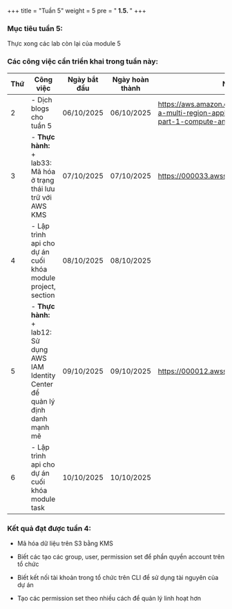 +++
title = "Tuần 5"
weight = 5
pre = "<b> 1.5. </b>"
+++

### Mục tiêu tuần 5:

Thực xong các lab còn lại của module 5

### Các công việc cần triển khai trong tuần này:
| Thứ | Công việc| Ngày bắt đầu | Ngày hoàn thành | Nguồn tài liệu |
| --- | ------------------------------------------------------------------------------------------------------------------------------------------------------------------------------------------- | ------------ | --------------- | ----------------------------------------- |
| 2   | - Dịch blogs cho tuần 5 | 06/10/2025 | 06/10/2025 | <https://aws.amazon.com/blogs/architecture/creating-a-multi-region-application-with-aws-services-part-1-compute-and-security/>
| 3   | - **Thực hành:** <br>+ lab33: Mã hóa ở trạng thái lưu trữ với AWS KMS | 07/10/2025 | 07/10/2025 | <https://000033.awsstudygroup.com/vi/>
| 4   | - Lập trình api cho dự án cuối khóa module project, section | 08/10/2025 | 08/10/2025 | 
| 5   | - **Thực hành:** <br>+ lab12:  Sử dụng AWS IAM Identity Center để quản lý định danh mạnh mẽ | 09/10/2025 | 09/10/2025 | <https://000012.awsstudygroup.com/vi/>
| 6   | - Lập trình api cho dự án cuối khóa module task | 10/10/2025 | 10/10/2025 | 

### Kết quả đạt được tuần 4:

* Mã hóa dữ liệu trên S3 bằng KMS

* Biết các tạo các group, user, permission set để phần quyền account trên tổ chức

* Biết kết nối tài khoản trong tổ chức trên CLI để sử dụng tài nguyên của dự án

* Tạo các permission set theo nhiều cách để quản lý linh hoạt hơn
